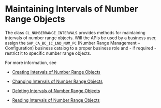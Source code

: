<!-- loio8ae7a7c28bd44107a427d2213abe2a0e -->

# Maintaining Intervals of Number Range Objects

The class `CL_NUMBERRANGE_INTERVALS` provides methods for maintaining intervals of number range objects. Will the APIs be used by a business user, assign the `SAP_CA_BC_IC_LND_NUM_PC` \(Number Range Management – Configuration\) business catalog to a proper business role and - if required - restrict it to specific number range objects.

For more information, see

-   [Creating Intervals of Number Range Objects](Creating_Intervals_of_Number_Range_Objects_dd0076e.md)

-   [Changing Intervals of Number Range Objects](Changing_Intervals_of_Number_Range_Objects_b11dd58.md)

-   [Deleting Intervals of Number Range Objects](Deleting_Intervals_of_Number_Range_Objects_832caf0.md)

-   [Reading Intervals of Number Range Objects](Reading_Intervals_of_Number_Range_Objects_0cb77ec.md)


